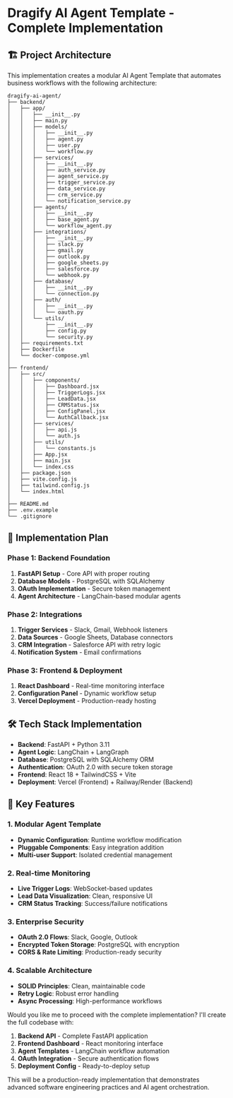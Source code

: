 # Dragify AI Agent Template - Complete Implementation

## 🏗️ Project Architecture

This implementation creates a modular AI Agent Template that automates business workflows with the following architecture:

```
dragify-ai-agent/
├── backend/
│   ├── app/
│   │   ├── __init__.py
│   │   ├── main.py
│   │   ├── models/
│   │   │   ├── __init__.py
│   │   │   ├── agent.py
│   │   │   ├── user.py
│   │   │   └── workflow.py
│   │   ├── services/
│   │   │   ├── __init__.py
│   │   │   ├── auth_service.py
│   │   │   ├── agent_service.py
│   │   │   ├── trigger_service.py
│   │   │   ├── data_service.py
│   │   │   ├── crm_service.py
│   │   │   └── notification_service.py
│   │   ├── agents/
│   │   │   ├── __init__.py
│   │   │   ├── base_agent.py
│   │   │   └── workflow_agent.py
│   │   ├── integrations/
│   │   │   ├── __init__.py
│   │   │   ├── slack.py
│   │   │   ├── gmail.py
│   │   │   ├── outlook.py
│   │   │   ├── google_sheets.py
│   │   │   ├── salesforce.py
│   │   │   └── webhook.py
│   │   ├── database/
│   │   │   ├── __init__.py
│   │   │   └── connection.py
│   │   ├── auth/
│   │   │   ├── __init__.py
│   │   │   └── oauth.py
│   │   └── utils/
│   │       ├── __init__.py
│   │       ├── config.py
│   │       └── security.py
│   ├── requirements.txt
│   ├── Dockerfile
│   └── docker-compose.yml
│
├── frontend/
│   ├── src/
│   │   ├── components/
│   │   │   ├── Dashboard.jsx
│   │   │   ├── TriggerLogs.jsx
│   │   │   ├── LeadData.jsx
│   │   │   ├── CRMStatus.jsx
│   │   │   ├── ConfigPanel.jsx
│   │   │   └── AuthCallback.jsx
│   │   ├── services/
│   │   │   ├── api.js
│   │   │   └── auth.js
│   │   ├── utils/
│   │   │   └── constants.js
│   │   ├── App.jsx
│   │   ├── main.jsx
│   │   └── index.css
│   ├── package.json
│   ├── vite.config.js
│   ├── tailwind.config.js
│   └── index.html
│
├── README.md
├── .env.example
└── .gitignore
```

## 🚀 Implementation Plan

### Phase 1: Backend Foundation
1. **FastAPI Setup** - Core API with proper routing
2. **Database Models** - PostgreSQL with SQLAlchemy
3. **OAuth Implementation** - Secure token management
4. **Agent Architecture** - LangChain-based modular agents

### Phase 2: Integrations
1. **Trigger Services** - Slack, Gmail, Webhook listeners
2. **Data Sources** - Google Sheets, Database connectors
3. **CRM Integration** - Salesforce API with retry logic
4. **Notification System** - Email confirmations

### Phase 3: Frontend & Deployment
1. **React Dashboard** - Real-time monitoring interface
2. **Configuration Panel** - Dynamic workflow setup
3. **Vercel Deployment** - Production-ready hosting

## 🛠️ Tech Stack Implementation
- **Backend**: FastAPI + Python 3.11
- **Agent Logic**: LangChain + LangGraph
- **Database**: PostgreSQL with SQLAlchemy ORM
- **Authentication**: OAuth 2.0 with secure token storage
- **Frontend**: React 18 + TailwindCSS + Vite
- **Deployment**: Vercel (Frontend) + Railway/Render (Backend)


## 🔧 Key Features
### 1. Modular Agent Template
- **Dynamic Configuration**: Runtime workflow modification
- **Pluggable Components**: Easy integration addition
- **Multi-user Support**: Isolated credential management

### 2. Real-time Monitoring
- **Live Trigger Logs**: WebSocket-based updates
- **Lead Data Visualization**: Clean, responsive UI
- **CRM Status Tracking**: Success/failure notifications

### 3. Enterprise Security
- **OAuth 2.0 Flows**: Slack, Google, Outlook
- **Encrypted Token Storage**: PostgreSQL with encryption
- **CORS & Rate Limiting**: Production-ready security

### 4. Scalable Architecture
- **SOLID Principles**: Clean, maintainable code
- **Retry Logic**: Robust error handling
- **Async Processing**: High-performance workflows

Would you like me to proceed with the complete implementation? I'll create the full codebase with:

1. **Backend API** - Complete FastAPI application
2. **Frontend Dashboard** - React monitoring interface  
3. **Agent Templates** - LangChain workflow automation
4. **OAuth Integration** - Secure authentication flows
5. **Deployment Config** - Ready-to-deploy setup

This will be a production-ready implementation that demonstrates advanced software engineering practices and AI agent orchestration.